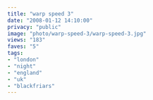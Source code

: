 ```yaml
---
title: "warp speed 3"
date: "2008-01-12 14:10:00"
privacy: "public"
image: "photo/warp-speed-3/warp-speed-3.jpg"
views: "183"
faves: "5"
tags:
- "london"
- "night"
- "england"
- "uk"
- "blackfriars"
---
```

<a href="/photos/2008/01/15/warp-speed-plate-3"></a>
